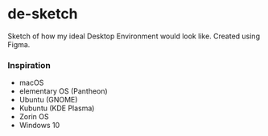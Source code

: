 # de-sketch
Sketch of how my ideal Desktop Environment would look like. Created using Figma.

### Inspiration
- macOS
- elementary OS (Pantheon)
- Ubuntu (GNOME)
- Kubuntu (KDE Plasma)
- Zorin OS
- Windows 10
